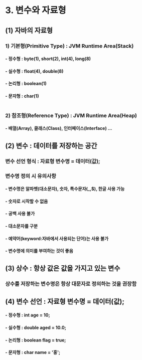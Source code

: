 # 3. 변수와 자료형<br>
##	(1) 자바의 자료형
### 1) 기본형(Primitive Type) : JVM Runtime Area(Stack)<br>
#### - 정수형 : byte(1), short(2), int(4), long(8)<br>
#### - 실수형 : float(4), double(8)<br>
#### - 논리형 : boolean(1)<br>
#### - 문자형 : char(1)<br><br>

### 2) 참조형(Reference Type) : JVM Runtime Area(Heap)<br>
#### - 배열(Array), 클래스(Class), 인터페이스(Interface) ... <br>

##	(2) 변수 : 데이터를 저장하는 공간
### 변수 선언 형식 : 자료형 변수명 = 데이터(값);
### 변수명 정의 시 유의사항
#### - 변수명은 알파벳(대소문자), 숫자, 특수문자(_,$), 한글 사용 가능
#### - 숫자로 시작할 수 없음
#### - 공백 사용 불가
#### - 대소문자를 구분
#### - 예약어(keyword:자바에서 사용되는 단어)는 사용 불가
#### - 변수명에 의미를 부여하는 것이 좋음

##	(3) 상수 : 항상 값은 값을 가지고 있는 변수
### 상수를 저장하는 변수명은 항상 대문자로 정의하는 것을 권장함

##	(4) 변수 선언 : 자료형 변수명 = 데이터(값);
#### - 정수형 : int age = 10; 
#### - 실수형 : double aged = 10.0;
#### - 논리형 : boolean flag = true;
#### - 문자형 : char name = '홍';

















